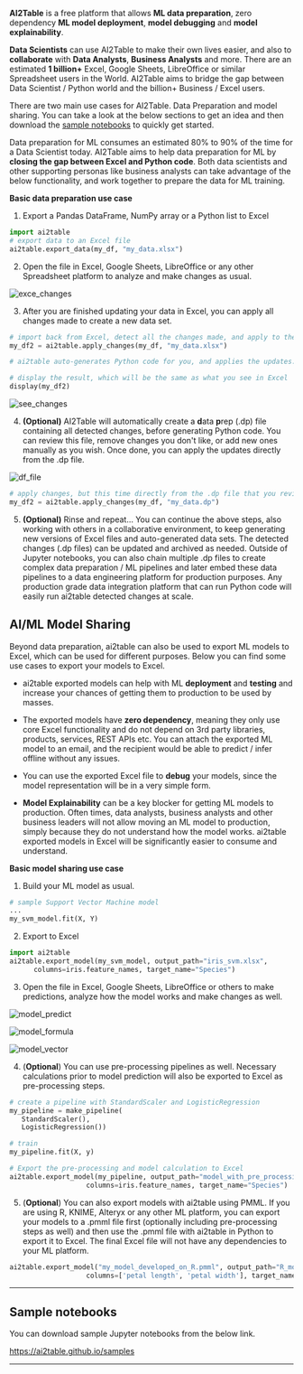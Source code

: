 **AI2Table** is a free platform that allows **ML data preparation**, zero dependency **ML model deployment**, **model debugging** and **model explainability**. 

**Data Scientists** can use AI2Table to make their own lives easier, and also to **collaborate** with **Data Analysts**, **Business Analysts** and more. There are an estimated **1 billion+** Excel, Google Sheets, LibreOffice or similar Spreadsheet users in the World. AI2Table aims to bridge the gap between Data Scientist / Python world and the billion+ Business / Excel users.  

There are two main use cases for AI2Table. Data Preparation and model sharing. You can take a look at the below sections to get an idea and then download the <a href="https://ai2table.github.io/samples/" target="_blank">sample notebooks</a> to quickly get started. 

Data preparation for ML consumes an estimated 80% to 90% of the time for a Data Scientist today. AI2Table aims to help data preparation for ML by **closing the gap between Excel and Python code**. Both data scientists and other supporting personas like business analysts can take advantage of the below functionality, and work together to prepare the data for ML training. 

**Basic data preparation use case**

1) Export a Pandas DataFrame, NumPy array or a Python list to Excel

```python
import ai2table
# export data to an Excel file
ai2table.export_data(my_df, "my_data.xlsx")
```


2) Open the file in Excel, Google Sheets, LibreOffice or any other Spreadsheet platform to analyze and make changes as usual. 

![exce_changes](img/excel_changes.png)





3) After you are finished updating your data in Excel, you can apply all changes made to create a new data set. 

```python
# import back from Excel, detect all the changes made, and apply to the Data Frame  
my_df2 = ai2table.apply_changes(my_df, "my_data.xlsx") 

# ai2table auto-generates Python code for you, and applies the updates..

# display the result, which will be the same as what you see in Excel
display(my_df2)
```

![see_changes](img/see_changes.png)





4) **(Optional)** AI2Table will automatically create a **d**ata **p**rep (.dp) file containing all detected changes, before generating Python code. You can review this file, remove changes you don't like, or add new ones manually as you wish. Once done, you can apply the updates directly from the .dp file. 

![df_file](img/dp_file.png)

```python
# apply changes, but this time directly from the .dp file that you reviewed / updated
my_df2 = ai2table.apply_changes(my_df, "my_data.dp")
```



5) **(Optional)** Rinse and repeat... You can continue the above steps, also working with others in a collaborative environment, to keep generating new versions of Excel files and auto-generated data sets. The detected changes (.dp files) can be updated and archived as needed. Outside of Jupyter notebooks, you can also chain multiple .dp files to create complex data preparation / ML pipelines and later embed these data pipelines to a data engineering platform for production purposes.  Any production grade data integration platform that can run Python code will easily run ai2table detected changes at scale.   


## AI/ML Model Sharing

Beyond data preparation, ai2table can also be used to export ML models to Excel, which can be used for different purposes. Below you can find some use cases to export your models to Excel. 

- ai2table exported models can help with ML **deployment** and **testing** and increase your chances of getting them to production to be used by masses.   

- The exported models have **zero dependency**, meaning they only use core Excel functionality and do not depend on 3rd party libraries, products, services, REST APIs etc. You can attach the exported ML model to an email, and the recipient would be able to predict / infer offline without any issues. 

- You can use the exported Excel file to **debug** your models, since the model representation will be in a very simple form. 

- **Model Explainability** can be a key blocker for getting ML models to production. Often times, data analysts, business analysts and other business leaders will not allow moving an ML model to production, simply because they do not understand how the model works. ai2table exported models in Excel will be significantly easier to consume and understand.

**Basic model sharing use case**

1) Build your ML model as usual. 

```Python
# sample Support Vector Machine model
...
my_svm_model.fit(X, Y)
```



2) Export to Excel 

```Python
import ai2table    
ai2table.export_model(my_svm_model, output_path="iris_svm.xlsx",
      columns=iris.feature_names, target_name="Species")
```



3) Open the file in Excel, Google Sheets, LibreOffice or others to make predictions, analyze how the model works and make changes as well.



![model_predict](img/model_predict.png)



![model_formula](img/model_formula.png)



![model_vector](img/model_vector.png)





4) (**Optional**) You can use pre-processing pipelines as well. Necessary calculations prior to model prediction will also be exported to Excel as pre-processing steps.   

```python
# create a pipeline with StandardScaler and LogisticRegression
my_pipeline = make_pipeline(
   StandardScaler(),
   LogisticRegression())

# train
my_pipeline.fit(X, y)

# Export the pre-processing and model calculation to Excel
ai2table.export_model(my_pipeline, output_path="model_with_pre_processing.xlsx",
                   columns=iris.feature_names, target_name="Species")
```

5) (**Optional**) You can also export models with ai2table using PMML. If you are using R, KNIME, Alteryx or any other ML platform, you can export your models to a .pmml file first (optionally including pre-processing steps as well) and then use the .pmml file with ai2table in Python to export it to Excel. The final Excel file will not have any dependencies to your ML platform. 

```python
ai2table.export_model("my_model_developed_on_R.pmml", output_path="R_model.xlsx",
                   columns=['petal length', 'petal width'], target_name="Species")
```



------

## Sample notebooks

You can download sample Jupyter notebooks from the below link. 

<a href="https://ai2table.github.io/samples/" target="_blank">https://ai2table.github.io/samples</a>

------
